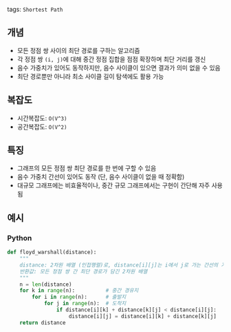 tags: `Shortest Path`
## 개념
- 모든 정점 쌍 사이의 최단 경로를 구하는 알고리즘
- 각 정점 쌍 `(i, j)`에 대해 중간 정점 집합을 점점 확장하며 최단 거리를 갱신
- 음수 가중치가 있어도 동작하지만, 음수 사이클이 있으면 결과가 의미 없을 수 있음
- 최단 경로뿐만 아니라 최소 사이클 길이 탐색에도 활용 가능
## 복잡도
- 시간복잡도: `O(V^3)`
- 공간복잡도: `O(V^2)`
## 특징
- 그래프의 모든 정점 쌍 최단 경로를 한 번에 구할 수 있음
- 음수 가중치 간선이 있어도 동작 (단, 음수 사이클이 없을 때 정확함)
- 대규모 그래프에는 비효율적이나, 중간 규모 그래프에서는 구현이 간단해 자주 사용됨
## 예시
### Python
```python
def floyd_warshall(distance):
    """
    distance: 2차원 배열 (인접행렬)로, distance[i][j]는 i에서 j로 가는 간선의 가중치 또는 INF
    반환값: 모든 정점 쌍 간 최단 경로가 담긴 2차원 배열
    """
    n = len(distance)
    for k in range(n):          # 중간 경유지
        for i in range(n):      # 출발지
            for j in range(n):  # 도착지
                if distance[i][k] + distance[k][j] < distance[i][j]:
                    distance[i][j] = distance[i][k] + distance[k][j]
    return distance
```